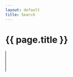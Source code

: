 ```yaml
---
layout: default
title: Search
---
```

<h1>{{ page.title }}</h1>

<select id="search" placeholder="This is a placeholder" multiple=""></select>

<article id="search-results"></article>

<script rel="stylesheet" src="{{ "/assets/preact.min.js" | relative_url }}"></script>
<script rel="stylesheet" src="{{ "/assets/choices.min.js" | relative_url }}"></script>
<script rel="stylesheet" src="{{ "/assets/search.js" | relative_url }}"></script>

<script>

{% assign all_attributes = "" | split: "" %}

var guides = {
{% for guide in site.guides %}
  {% assign attributes = "" | split: "" %}
  {% assign attributes = attributes | push: guide.language %}
  {% for paradigm in guide.paradigms %}
    {% assign attributes = attributes | push: paradigm %}
  {% endfor %}
  {% for tag in guide.tags %}
    {% assign attributes = attributes | push: tag %}
  {% endfor %}

  "{{guide.url}}": [
    "{{ attributes | escape | join: '","' }}"
  ],

  {% for attribute in attributes %}
    {% unless all_attributes contains attribute %}
      {% assign all_attributes = all_attributes | push: attribute %}
    {% endunless %}
  {% endfor %}
{% endfor %}
};

{% assign all_attributes = all_attributes | uniq %}

var routeToLanguageAndTitle = {
{% capture code_without_whitespaces %}
  {% for guide in site.guides %}
    "{{guide.url}}": {
      language: "{{ guide.language }}",
      title: "{{ guide.title | escape }}",
      icon: "{{ guide.icon }}",
    },
  {% endfor %}
{% endcapture %}
{{ code_without_whitespaces }}
};

var options = {
  silent: {% if jekyll.environment == 'production' %} true {% else %} false {% endif %},
  choices: [
    {% for flavor in all_attributes %}
    { value: "{{ flavor }}", label: capitalize("{{ flavor }}") },
    {% endfor %}
  ],
  searchFloor: 1,
  duplicateItems: false,
  placeholder: true,
  placeholderValue: "Start searching for project flavours...",
  removeItemButton: true
};

var preactRoot;
var h                = preact.h;
var searchedTags     = [];
var input            = document.getElementById("search");
var resultsContainer = document.getElementById("search-results");
var choices          = new Choices(input, options);

var SearchResults = function(props) {
  var guides = findGuidesForTags(props.searchedTags, props.guides);
  var results = [];

  if (props.searchedTags.length === 0) {
    return;
  }

  for (var i = 0; i < guides.length; i++) {
    var g = routeToLanguageAndTitle[guides[i]];
    var props = {
      route: guides[i],
      language: g.language,
      title: g.title,
      icon: g.icon
    };
    results.push(h(SearchResult, props));
  }

  if (results.length === 0) {
    var link = h("a", {href: "https://github.com/vanilla-project/vanilla-project.github.io/issues/new"}, "let us know if you'd like to see a specific guide");
    var br = h("br");

    return h("p", null, "No guides found.", br, "Are we missing something? Please ", link, ".");
  }

  return h("ul", null, results);
};

var SearchResult = function(props) {
  var icon = h("img", {src: "{{ "/assets/icons/" | relative_url }}" + props.icon});
  return h("li", {key: props.route},
      h("a", {href: props.route}, icon, props.language + " " + props.title)
    );
};

var renderResult = function(searchedTags) {
  var resultsProps = {
    guides: guides,
    searchedTags: searchedTags
  };

  preactRoot = preact.render(h(SearchResults, resultsProps), resultsContainer, preactRoot);
};

input.addEventListener('addItem', function(addEvent) {
  var tag = addEvent.detail.value;

  searchedTags.push(tag);

  renderResult(searchedTags);
});

input.addEventListener('removeItem', function(removeEvent) {
  var tag = removeEvent.detail.value;

  var index = searchedTags.indexOf(tag);
  searchedTags.splice(index, 1);

  renderResult(searchedTags);
});

renderResult([]);
</script>

